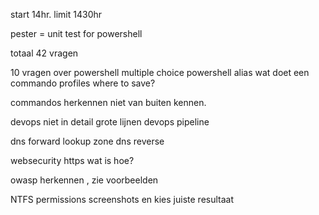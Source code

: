 

start 14hr.   limit 1430hr

pester = unit test for powershell

totaal 42 vragen

10 vragen over powershell multiple choice
powershell 
alias
wat doet een commando
profiles where to save?

commandos herkennen niet van buiten kennen.

devops niet in detail
grote lijnen devops pipeline

dns forward lookup zone
dns reverse

websecurity
https wat is hoe?

owasp herkennen , zie voorbeelden


NTFS permissions
screenshots en kies juiste resultaat